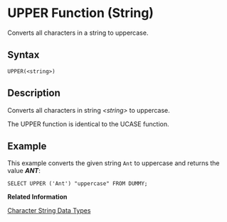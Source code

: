 <!-- loio20f4ef8775191014bb2d94bbf2fe50d7 -->

# UPPER Function \(String\)

Converts all characters in a string to uppercase.



<a name="loio20f4ef8775191014bb2d94bbf2fe50d7__sql_function_upper_1sql_function_upper_syntax"/>

## Syntax

```
UPPER(<string>)
```



<a name="loio20f4ef8775191014bb2d94bbf2fe50d7__sql_function_upper_1sql_function_upper_description"/>

## Description

Converts all characters in string *<string\>* to uppercase.

The UPPER function is identical to the UCASE function.



<a name="loio20f4ef8775191014bb2d94bbf2fe50d7__sql_function_upper_1sql_function_upper_examples"/>

## Example

This example converts the given string `Ant` to uppercase and returns the value ***ANT***:

```
SELECT UPPER ('Ant') "uppercase" FROM DUMMY;
```

**Related Information**  


[Character String Data Types](../character-string-data-types-a33f788.md "Character string data types are used to store values that contain character strings.")

